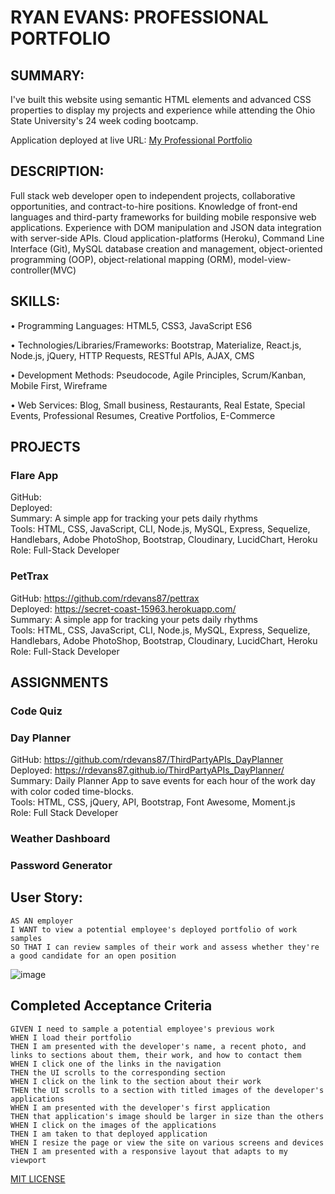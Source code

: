 # RYAN EVANS: PROFESSIONAL PORTFOLIO 

## SUMMARY:

I've built this website using semantic HTML elements and advanced CSS properties to display my projects and experience while attending the Ohio State University's 24 week coding bootcamp. 

Application deployed at live URL: [My Professional Portfolio](https://rdevans87.github.io/RyanEvans_ProfessionalPortfolio/)

## DESCRIPTION:

Full stack web developer open to independent projects, collaborative opportunities, and contract-to-hire positions. Knowledge of front-end languages and third-party frameworks for building mobile responsive web applications. Experience with DOM manipulation and JSON data integration with server-side APIs. Cloud application-platforms (Heroku), Command Line Interface (Git), MySQL database creation and management, object-oriented programming (OOP), object-relational mapping (ORM), model-view-controller(MVC)

## SKILLS: 

• Programming Languages: HTML5, CSS3, JavaScript ES6

• Technologies/Libraries/Frameworks: Bootstrap, Materialize, React.js, Node.js, jQuery, HTTP
Requests, RESTful APIs, AJAX, CMS

• Development Methods: Pseudocode, Agile Principles, Scrum/Kanban, Mobile First, Wireframe

• Web Services: Blog, Small business, Restaurants, Real Estate, Special Events, Professional
Resumes, Creative Portfolios, E-Commerce

## PROJECTS

### Flare App <br>
GitHub: <br>
Deployed:<br>
Summary:  A simple app for tracking your pets daily rhythms<br>
Tools: HTML, CSS, JavaScript, CLI, Node.js, MySQL, Express, Sequelize, Handlebars, Adobe PhotoShop, Bootstrap, Cloudinary, LucidChart, Heroku
Role: Full-Stack Developer

### PetTrax <br>
GitHub: https://github.com/rdevans87/pettrax<br>
Deployed: https://secret-coast-15963.herokuapp.com/<br>
Summary:  A simple app for tracking your pets daily rhythms<br>
Tools: HTML, CSS, JavaScript, CLI, Node.js, MySQL, Express, Sequelize, Handlebars, Adobe PhotoShop, Bootstrap, Cloudinary, LucidChart, Heroku<br>
Role: Full-Stack Developer<br>

## ASSIGNMENTS

### Code Quiz

### Day Planner 
GitHub: https://github.com/rdevans87/ThirdPartyAPIs_DayPlanner<br>
Deployed: https://rdevans87.github.io/ThirdPartyAPIs_DayPlanner/<br>
Summary: Daily Planner App to save events for each hour of the work day with color coded time-blocks.<br>
Tools: HTML, CSS, jQuery, API, Bootstrap, Font Awesome, Moment.js<br>
Role: Full Stack Developer<br>


### Weather Dashboard

### Password Generator 






## User Story:

```
AS AN employer
I WANT to view a potential employee's deployed portfolio of work samples
SO THAT I can review samples of their work and assess whether they're a good candidate for an open position

```

![image](https://user-images.githubusercontent.com/74195719/111891376-03326c00-89c9-11eb-8679-3d9152e4d7ec.png)



## Completed Acceptance Criteria

```
GIVEN I need to sample a potential employee's previous work
WHEN I load their portfolio
THEN I am presented with the developer's name, a recent photo, and links to sections about them, their work, and how to contact them
WHEN I click one of the links in the navigation
THEN the UI scrolls to the corresponding section
WHEN I click on the link to the section about their work
THEN the UI scrolls to a section with titled images of the developer's applications
WHEN I am presented with the developer's first application
THEN that application's image should be larger in size than the others
WHEN I click on the images of the applications
THEN I am taken to that deployed application
WHEN I resize the page or view the site on various screens and devices
THEN I am presented with a responsive layout that adapts to my viewport

```


[MIT LICENSE](/Users/ryanevans/LICENSE.txt)
